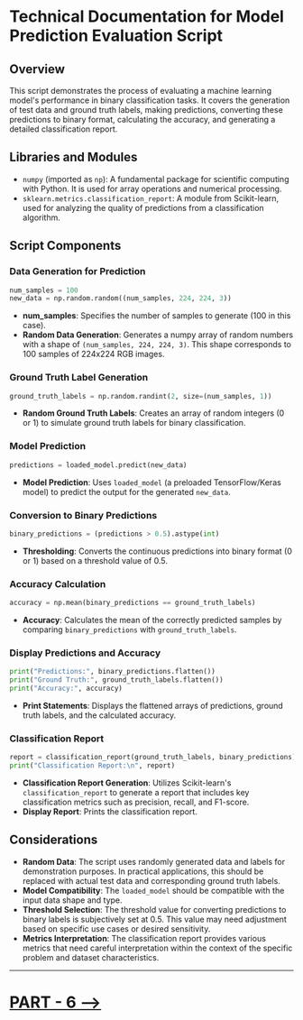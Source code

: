 # Technical Documentation for Model Prediction Evaluation Script

## Overview
This script demonstrates the process of evaluating a machine learning model's performance in binary classification tasks. It covers the generation of test data and ground truth labels, making predictions, converting these predictions to binary format, calculating the accuracy, and generating a detailed classification report.

## Libraries and Modules
- `numpy` (imported as `np`): A fundamental package for scientific computing with Python. It is used for array operations and numerical processing.
- `sklearn.metrics.classification_report`: A module from Scikit-learn, used for analyzing the quality of predictions from a classification algorithm.

## Script Components

### Data Generation for Prediction
```python
num_samples = 100
new_data = np.random.random((num_samples, 224, 224, 3))
```
- **num_samples**: Specifies the number of samples to generate (100 in this case).
- **Random Data Generation**: Generates a numpy array of random numbers with a shape of `(num_samples, 224, 224, 3)`. This shape corresponds to 100 samples of 224x224 RGB images.

### Ground Truth Label Generation
```python
ground_truth_labels = np.random.randint(2, size=(num_samples, 1))
```
- **Random Ground Truth Labels**: Creates an array of random integers (0 or 1) to simulate ground truth labels for binary classification.

### Model Prediction
```python
predictions = loaded_model.predict(new_data)
```
- **Model Prediction**: Uses `loaded_model` (a preloaded TensorFlow/Keras model) to predict the output for the generated `new_data`.

### Conversion to Binary Predictions
```python
binary_predictions = (predictions > 0.5).astype(int)
```
- **Thresholding**: Converts the continuous predictions into binary format (0 or 1) based on a threshold value of 0.5.

### Accuracy Calculation
```python
accuracy = np.mean(binary_predictions == ground_truth_labels)
```
- **Accuracy**: Calculates the mean of the correctly predicted samples by comparing `binary_predictions` with `ground_truth_labels`.

### Display Predictions and Accuracy
```python
print("Predictions:", binary_predictions.flatten())
print("Ground Truth:", ground_truth_labels.flatten())
print("Accuracy:", accuracy)
```
- **Print Statements**: Displays the flattened arrays of predictions, ground truth labels, and the calculated accuracy.

### Classification Report
```python
report = classification_report(ground_truth_labels, binary_predictions)
print("Classification Report:\n", report)
```
- **Classification Report Generation**: Utilizes Scikit-learn's `classification_report` to generate a report that includes key classification metrics such as precision, recall, and F1-score.
- **Display Report**: Prints the classification report.

## Considerations
- **Random Data**: The script uses randomly generated data and labels for demonstration purposes. In practical applications, this should be replaced with actual test data and corresponding ground truth labels.
- **Model Compatibility**: The `loaded_model` should be compatible with the input data shape and type.
- **Threshold Selection**: The threshold value for converting predictions to binary labels is subjectively set at 0.5. This value may need adjustment based on specific use cases or desired sensitivity.
- **Metrics Interpretation**: The classification report provides various metrics that need careful interpretation within the context of the specific problem and dataset characteristics.

---

# [PART - 6 —>](https://github.com/saifeemustafaq/AIYA_December_2023/blob/main/ImageClassifierDoc/Part_6.md)
